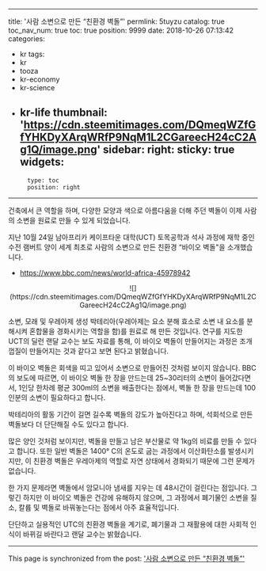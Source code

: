 
---
title: '사람 소변으로 만든 “친환경 벽돌”'
permlink: 5tuyzu
catalog: true
toc_nav_num: true
toc: true
position: 9999
date: 2018-10-26 07:13:42
categories:
- kr
tags:
- kr
- tooza
- kr-economy
- kr-science
- kr-life
thumbnail: 'https://cdn.steemitimages.com/DQmeqWZfGfYHKDyXArqWRfP9NqM1L2CGareecH24cC2Ag1Q/image.png'
sidebar:
    right:
        sticky: true
widgets:
    -
        type: toc
        position: right
---


건축에서 큰 역할을 하며, 다양한 모양과 색으로 아름다움을 더해 주던 벽돌이 이제 사람의 소변을 원료로 만들 수 있게 되었습니다. 
  
지난 10월 24일 남아프리카 케이프타운 대학(UCT) 토목공학과 석사 과정에 재학 중인 수전 램버트 양이 세계 최초로 사람의 소변으로 만든 친환경 “바이오 벽돌"을 소개했습니다. 
  
- https://www.bbc.com/news/world-africa-45978942

<center>
![](https://cdn.steemitimages.com/DQmeqWZfGfYHKDyXArqWRfP9NqM1L2CGareecH24cC2Ag1Q/image.png)
</center>
  
소변, 모래 및 우레아제 생성 박테리아(우레아제는 요소 분해 효소로 소변 내 요소를 분해시켜 혼합물을 경화시키는 역할을 함)를 원료로 해 만든 것입니다. 연구를 지도한 UCT의 딜런 랜달 교수는 보도 자료를 통해, 이 바이오 벽돌이 만들어지는 과정은 조개껍질이 만들어지는 것과 같다고 보면 된다고 밝혔습니다. 
  
이 바이오 벽돌은 회색을 띠고 있어서 소변으로 만들어진 것처럼 보이지 않습니다. BBC의 보도에 따르면, 이 바이오 벽돌 한 장을 만드는데 25~30리터의 소변이 들어갔다면서, 1인당 한차례 평균 300ml의 소변을 배출한다는 점에서, 벽돌 한 장을 만드는데 100인분의 소변이 필요하다고 합니다. 
  
박테리아의 활동 기간이 길면 길수록 벽돌의 강도가 높아진다고 하며, 석회석으로 만든 벽돌보다 더 단단해질 수도 있다고 합니다. 
  
많은 양인 것처럼 보이지만, 벽돌을 만들고 남은 부산물로 약 1kg의 비료를 만들 수 있다고 합니다. 또한 일반 벽돌은 1400° C의 온도로 굽는 과정에서 이산화탄소를 발생시키지만, 이 친환경 벽돌은 우레아제의 역할로 자연 상태에서 경화되기 때문에 그런 문제가 없습니다. 
  
한 가지 문제라면 벽돌에서 암모니아 냄새를 지우는 데 48시간이 걸린다는 점입니다. 그렇긴 하지만 이 바이오 벽돌은 건강에 유해하지 않으며, 그 과정에서 폐기물인 소변을 질소, 칼륨 및 벽돌로 바꿔놓는다는 점에서 아주 효율적입니다. 
  
단단하고 실용적인 UTC의 친환경 벽돌을 계기로, 폐기물과 그 재활용에 대한 사회적 인식이 바뀌길 바란다고 랜달 교수는 밝혔습니다.

- - -

This page is synchronized from the post: ['사람 소변으로 만든 “친환경 벽돌”'](https://steemit.com/@pius.pius/5tuyzu)
